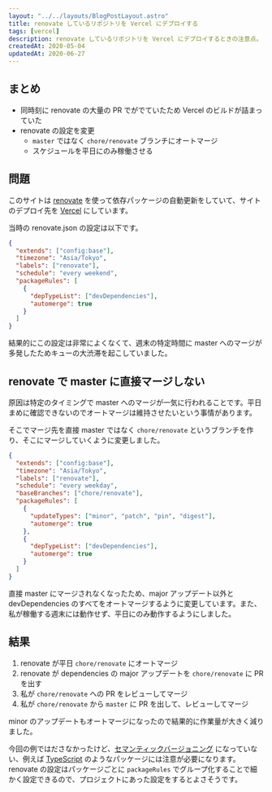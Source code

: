 ```yaml
---
layout: "../../layouts/BlogPostLayout.astro"
title: renovate しているリポジトリを Vercel にデプロイする
tags: [vercel]
description: renovate しているリポジトリを Vercel にデプロイするときの注意点。
createdAt: 2020-05-04
updatedAt: 2020-06-27
---
```


## まとめ

- 同時刻に renovate の大量の PR でがでていたため Vercel のビルドが詰まっていた
- renovate の設定を変更
  - `master` ではなく `chore/renovate` ブランチにオートマージ
  - スケジュールを平日にのみ稼働させる

## 問題

このサイトは [renovate](https://renovatebot.com/) を使って依存パッケージの自動更新をしていて、サイトのデプロイ先を [Vercel](https://vercel.com/) にしています。

当時の renovate.json の設定は以下です。

```json
{
  "extends": ["config:base"],
  "timezone": "Asia/Tokyo",
  "labels": ["renovate"],
  "schedule": "every weekend",
  "packageRules": [
    {
      "depTypeList": ["devDependencies"],
      "automerge": true
    }
  ]
}
```

結果的にこの設定は非常によくなくて、週末の特定時間に master へのマージが多発したためキューの大渋滞を起こしていました。

## renovate で master に直接マージしない

原因は特定のタイミングで master へのマージが一気に行われることです。平日まめに確認できないのでオートマージは維持させたいという事情があります。

そこでマージ先を直接 master ではなく `chore/renovate` というブランチを作り、そこにマージしていくように変更しました。

```json
{
  "extends": ["config:base"],
  "timezone": "Asia/Tokyo",
  "labels": ["renovate"],
  "schedule": "every weekday",
  "baseBranches": ["chore/renovate"],
  "packageRules": [
    {
      "updateTypes": ["minor", "patch", "pin", "digest"],
      "automerge": true
    },
    {
      "depTypeList": ["devDependencies"],
      "automerge": true
    }
  ]
}
```

直接 master にマージされなくなったため、major アップデート以外と devDependencies のすべてをオートマージするように変更しています。また、私が稼働する週末には動作せず、平日にのみ動作するようにしました。

## 結果

1. renovate が平日 `chore/renovate` にオートマージ
1. renovate が dependencies の major アップデートを `chore/renovate` に PR を出す
1. 私が `chore/renovate` への PR をレビューしてマージ
1. 私が `chore/renovate` から `master` に PR を出して、レビューしてマージ

minor のアップデートもオートマージになったので結果的に作業量が大きく減りました。

今回の例ではださなかったけど、[セマンティックバージョニング](https://semver.org/) になっていない、例えば [TypeScript](https://www.typescriptlang.org/) のようなパッケージには注意が必要になります。renovate の設定はパッケージごとに `packageRules` でグループ化することで細かく設定できるので、プロジェクトにあった設定をするとよさそうです。
